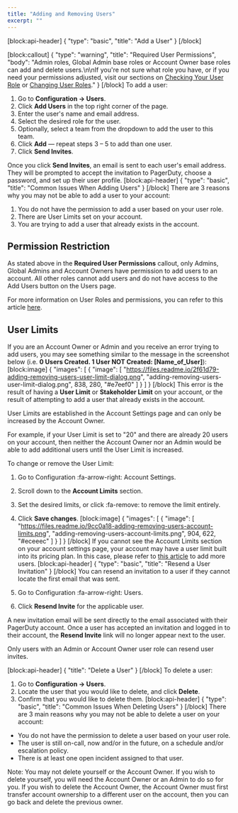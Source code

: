 ```yaml
---
title: "Adding and Removing Users"
excerpt: ""
---
```

[block:api-header]
{
  "type": "basic",
  "title": "Add a User"
}
[/block]

[block:callout]
{
  "type": "warning",
  "title": "Required User Permissions",
  "body": "Admin roles, Global Admin base roles or Account Owner base roles can add and delete users.\n\nIf you're not sure what role you have, or if you need your permissions adjusted, visit our sections on [Checking Your User Role](https://support.pagerduty.com/v1/docs/user-roles#section-checking-your-user-role) or [Changing User Roles](https://support.pagerduty.com/docs/user-roles#section-changing-user-roles)."
}
[/block]
To add a user: 
1. Go to **Configuration → Users**.
2. Click **Add Users** in the top right corner of the page.
3. Enter the user's name and email address.
4. Select the desired role for the user.
5. Optionally, select a team from the dropdown to add the user to this team.
6. Click **Add** — repeat steps 3 – 5 to add than one user.
7. Click **Send Invites**.

Once you click **Send Invites**, an email is sent to each user's email address. They will be prompted to accept the invitation to PagerDuty, choose a password, and set up their user profile.
[block:api-header]
{
  "type": "basic",
  "title": "Common Issues When Adding Users"
}
[/block]
There are 3 reasons why you may not be able to add a user to your account:

1. You do not have the permission to add a user based on your user role.
2. There are User Limits set on your account.
3. You are trying to add a user that already exists in the account.

## Permission Restriction

As stated above in the **Required User Permissions** callout, only Admins, Global Admins and Account Owners have permission to add users to an account. All other roles cannot add users and do not have access to the Add Users button on the Users page.

For more information on User Roles and permissions, you can refer to this article [here](https://support.pagerduty.com/docs/user-roles).

## User Limits

If you are an Account Owner or Admin and you receive an error trying to add users, you may see something similar to the message in the screenshot below (i.e. **0 Users Created. 1 User NOT Created: [Name_of_User]**):
[block:image]
{
  "images": [
    {
      "image": [
        "https://files.readme.io/2f61d79-adding-removing-users-user-limit-dialog.png",
        "adding-removing-users-user-limit-dialog.png",
        838,
        280,
        "#e7eef0"
      ]
    }
  ]
}
[/block]
This error is the result of having a **User Limit** or **Stakeholder Limit** on your account, or the result of attempting to add a user that already exists in the account.

User Limits are established in the Account Settings page and can only be increased by the Account Owner.

For example, if your User Limit is set to "20" and there are already 20 users on your account, then neither the Account Owner nor an Admin would be able to add additional users until the User Limit is increased.

To change or remove the User Limit:

1. Go to Configuration :fa-arrow-right: Account Settings.
2. Scroll down to the **Account Limits** section.
3. Set the desired limits, or click :fa-remove: to remove the limit entirely.
4. Click **Save changes**.
[block:image]
{
  "images": [
    {
      "image": [
        "https://files.readme.io/9cc0a18-adding-removing-users-account-limits.png",
        "adding-removing-users-account-limits.png",
        904,
        622,
        "#eceeec"
      ]
    }
  ]
}
[/block]
If you cannot see the Account Limits section on your account settings page, your account may have a user limit built into its pricing plan. In this case, please refer to [this article](https://support.pagerduty.com/docs/billing-invoices-payments#section-user-charges) to add more users.
[block:api-header]
{
  "type": "basic",
  "title": "Resend a User Invitation"
}
[/block]
You can resend an invitation to a user if they cannot locate the first email that was sent.

1. Go to Configuration :fa-arrow-right: Users.
2. Click **Resend Invite** for the applicable user.

A new invitation email will be sent directly to the email associated with their PagerDuty account. Once a user has accepted an invitation and logged in to their account, the **Resend Invite** link will no longer appear next to the user.

Only users with an Admin or Account Owner user role can resend user invites.

[block:api-header]
{
  "title": "Delete a User"
}
[/block]
To delete a user:
1. Go to **Configuration → Users**.
2. Locate the user that you would like to delete, and click **Delete**.
3. Confirm that you would like to delete them.
[block:api-header]
{
  "type": "basic",
  "title": "Common Issues When Deleting Users"
}
[/block]
There are 3 main reasons why you may not be able to delete a user on your account:

* You do not have the permission to delete a user based on your user role.
* The user is still on-call, now and/or in the future, on a schedule and/or escalation policy.
* There is at least one open incident assigned to that user.

Note: You may not delete yourself or the Account Owner. If you wish to delete yourself, you will need the Account Owner or an Admin to do so for you. If you wish to delete the Account Owner, the Account Owner must first transfer account ownership to a different user on the account, then you can go back and delete the previous owner.
